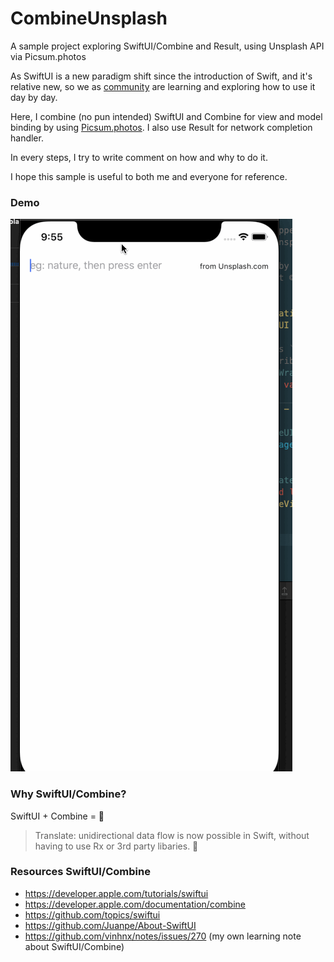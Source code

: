 # CombineUnsplash

A sample project exploring SwiftUI/Combine and Result, using Unsplash API via Picsum.photos

As SwiftUI is a new paradigm shift since the introduction of Swift, and it's relative new, so we as [community](https://github.com/Juanpe/About-SwiftUI) are learning and exploring how to use it day by day.

Here, I combine (no pun intended) SwiftUI and Combine for view and model binding by using [Picsum.photos](https://picsum.photos). I also use Result for network completion handler.

In every steps, I try to write comment on how and why to do it. 

I hope this sample is useful to both me and everyone for reference.

### Demo

![demo](./screenshot/demo.gif)

### Why SwiftUI/Combine?

SwiftUI + Combine = 🤯 

> Translate: unidirectional data flow is now possible in Swift, without having to use Rx or 3rd party libaries. :rocket:

### Resources SwiftUI/Combine

+ https://developer.apple.com/tutorials/swiftui
+ https://developer.apple.com/documentation/combine
+ https://github.com/topics/swiftui
+ https://github.com/Juanpe/About-SwiftUI
+ https://github.com/vinhnx/notes/issues/270 (my own learning note about SwiftUI/Combine)
